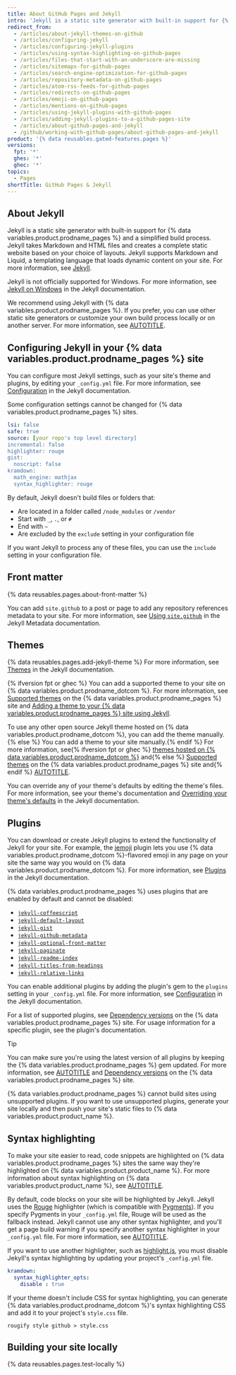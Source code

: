```yaml
---
title: About GitHub Pages and Jekyll
intro: 'Jekyll is a static site generator with built-in support for {% data variables.product.prodname_pages %}.'
redirect_from:
  - /articles/about-jekyll-themes-on-github
  - /articles/configuring-jekyll
  - /articles/configuring-jekyll-plugins
  - /articles/using-syntax-highlighting-on-github-pages
  - /articles/files-that-start-with-an-underscore-are-missing
  - /articles/sitemaps-for-github-pages
  - /articles/search-engine-optimization-for-github-pages
  - /articles/repository-metadata-on-github-pages
  - /articles/atom-rss-feeds-for-github-pages
  - /articles/redirects-on-github-pages
  - /articles/emoji-on-github-pages
  - /articles/mentions-on-github-pages
  - /articles/using-jekyll-plugins-with-github-pages
  - /articles/adding-jekyll-plugins-to-a-github-pages-site
  - /articles/about-github-pages-and-jekyll
  - /github/working-with-github-pages/about-github-pages-and-jekyll
product: '{% data reusables.gated-features.pages %}'
versions:
  fpt: '*'
  ghes: '*'
  ghec: '*'
topics:
  - Pages
shortTitle: GitHub Pages & Jekyll
---
```


## About Jekyll

Jekyll is a static site generator with built-in support for {% data variables.product.prodname_pages %} and a simplified build process. Jekyll takes Markdown and HTML files and creates a complete static website based on your choice of layouts. Jekyll supports Markdown and Liquid, a templating language that loads dynamic content on your site. For more information, see [Jekyll](https://jekyllrb.com/).

Jekyll is not officially supported for Windows. For more information, see [Jekyll on Windows](https://jekyllrb.com/docs/windows/#installation) in the Jekyll documentation.

We recommend using Jekyll with {% data variables.product.prodname_pages %}. If you prefer, you can use other static site generators or customize your own build process locally or on another server. For more information, see [AUTOTITLE](/pages/getting-started-with-github-pages/about-github-pages#static-site-generators).

## Configuring Jekyll in your {% data variables.product.prodname_pages %} site

You can configure most Jekyll settings, such as your site's theme and plugins, by editing your `_config.yml` file. For more information, see [Configuration](https://jekyllrb.com/docs/configuration/) in the Jekyll documentation.

Some configuration settings cannot be changed for {% data variables.product.prodname_pages %} sites.

```yaml
lsi: false
safe: true
source: [your repo's top level directory]
incremental: false
highlighter: rouge
gist:
  noscript: false
kramdown:
  math_engine: mathjax
  syntax_highlighter: rouge
```

By default, Jekyll doesn't build files or folders that:
* Are located in a folder called `/node_modules` or `/vendor`
* Start with `_`, `.`, or `#`
* End with `~`
* Are excluded by the `exclude` setting in your configuration file

If you want Jekyll to process any of these files, you can use the `include` setting in your configuration file.

## Front matter

{% data reusables.pages.about-front-matter %}

You can add `site.github` to a post or page to add any repository references metadata to your site. For more information, see [Using `site.github`](https://jekyll.github.io/github-metadata/site.github/) in the Jekyll Metadata documentation.

## Themes

{% data reusables.pages.add-jekyll-theme %} For more information, see [Themes](https://jekyllrb.com/docs/themes/) in the Jekyll documentation.

{% ifversion fpt or ghec %}
You can add a supported theme to your site on {% data variables.product.prodname_dotcom %}. For more information, see [Supported themes](https://pages.github.com/themes/) on the {% data variables.product.prodname_pages %} site and [Adding a theme to your {% data variables.product.prodname_pages %} site using Jekyll](/pages/setting-up-a-github-pages-site-with-jekyll/adding-a-theme-to-your-github-pages-site-using-jekyll).

To use any other open source Jekyll theme hosted on {% data variables.product.prodname_dotcom %}, you can add the theme manually.{% else %} You can add a theme to your site manually.{% endif %} For more information, see{% ifversion fpt or ghec %} [themes hosted on {% data variables.product.prodname_dotcom %}](https://github.com/topics/jekyll-theme) and{% else %} [Supported themes](https://pages.github.com/themes/) on the {% data variables.product.prodname_pages %} site and{% endif %} [AUTOTITLE](/pages/setting-up-a-github-pages-site-with-jekyll/adding-a-theme-to-your-github-pages-site-using-jekyll).

You can override any of your theme's defaults by editing the theme's files. For more information, see your theme's documentation and [Overriding your theme's defaults](https://jekyllrb.com/docs/themes/#overriding-theme-defaults) in the Jekyll documentation.

## Plugins

You can download or create Jekyll plugins to extend the functionality of Jekyll for your site. For example, the [jemoji](https://github.com/jekyll/jemoji) plugin lets you use {% data variables.product.prodname_dotcom %}-flavored emoji in any page on your site the same way you would on {% data variables.product.prodname_dotcom %}. For more information, see [Plugins](https://jekyllrb.com/docs/plugins/) in the Jekyll documentation.

{% data variables.product.prodname_pages %} uses plugins that are enabled by default and cannot be disabled:
* [`jekyll-coffeescript`](https://github.com/jekyll/jekyll-coffeescript)
* [`jekyll-default-layout`](https://github.com/benbalter/jekyll-default-layout)
* [`jekyll-gist`](https://github.com/jekyll/jekyll-gist)
* [`jekyll-github-metadata`](https://github.com/jekyll/github-metadata)
* [`jekyll-optional-front-matter`](https://github.com/benbalter/jekyll-optional-front-matter)
* [`jekyll-paginate`](https://github.com/jekyll/jekyll-paginate)
* [`jekyll-readme-index`](https://github.com/benbalter/jekyll-readme-index)
* [`jekyll-titles-from-headings`](https://github.com/benbalter/jekyll-titles-from-headings)
* [`jekyll-relative-links`](https://github.com/benbalter/jekyll-relative-links)

You can enable additional plugins by adding the plugin's gem to the `plugins` setting in your `_config.yml` file. For more information, see [Configuration](https://jekyllrb.com/docs/configuration/) in the Jekyll documentation.

For a list of supported plugins, see [Dependency versions](https://pages.github.com/versions/) on the {% data variables.product.prodname_pages %} site. For usage information for a specific plugin, see the plugin's documentation.

> [!TIP]
> You can make sure you're using the latest version of all plugins by keeping the {% data variables.product.prodname_pages %} gem updated. For more information, see [AUTOTITLE](/pages/setting-up-a-github-pages-site-with-jekyll/testing-your-github-pages-site-locally-with-jekyll#updating-the-github-pages-gem) and [Dependency versions](https://pages.github.com/versions/) on the {% data variables.product.prodname_pages %} site.

{% data variables.product.prodname_pages %} cannot build sites using unsupported plugins. If you want to use unsupported plugins, generate your site locally and then push your site's static files to {% data variables.product.product_name %}.

## Syntax highlighting

To make your site easier to read, code snippets are highlighted on {% data variables.product.prodname_pages %} sites the same way they're highlighted on {% data variables.product.product_name %}. For more information about syntax highlighting on {% data variables.product.product_name %}, see [AUTOTITLE](/get-started/writing-on-github/working-with-advanced-formatting/creating-and-highlighting-code-blocks).

By default, code blocks on your site will be highlighted by Jekyll. Jekyll uses the [Rouge](https://github.com/rouge-ruby/rouge) highlighter (which is compatible with [Pygments](https://pygments.org/)). If you specify Pygments in your `_config.yml` file, Rouge will be used as the fallback instead. Jekyll cannot use any other syntax highlighter, and you'll get a page build warning if you specify another syntax highlighter in your `_config.yml` file. For more information, see [AUTOTITLE](/pages/setting-up-a-github-pages-site-with-jekyll/about-jekyll-build-errors-for-github-pages-sites).

If you want to use another highlighter, such as [highlight.js](https://github.com/highlightjs/highlight.js), you must disable Jekyll's syntax highlighting by updating your project's `_config.yml` file.

```yaml
kramdown:
  syntax_highlighter_opts:
    disable : true
```

If your theme doesn't include CSS for syntax highlighting, you can generate {% data variables.product.prodname_dotcom %}'s syntax highlighting CSS and add it to your project's `style.css` file.

```shell
rougify style github > style.css
```

## Building your site locally

{% data reusables.pages.test-locally %}
